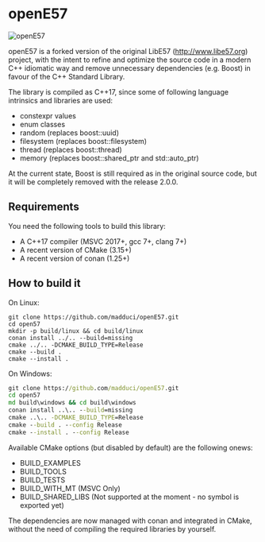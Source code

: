 # openE57

![openE57](https://github.com/madduci/openE57/workflows/openE57/badge.svg)

openE57 is a forked version of the original LibE57 (http://www.libe57.org) project, with the intent to refine and optimize the source code in a modern C++ idiomatic way and remove unnecessary dependencies (e.g. Boost) in favour of the C++ Standard Library.

The library is compiled as C++17, since some of following language intrinsics and libraries are used:

* constexpr values
* enum classes
* random (replaces boost::uuid)
* filesystem (replaces boost::filesystem)
* thread (replaces boost::thread)
* memory (replaces boost::shared_ptr and std::auto_ptr)

At the current state, Boost is still required as in the original source code, but it will be completely removed with the release 2.0.0.

## Requirements

You need the following tools to build this library:

* A C++17 compiler (MSVC 2017+, gcc 7+, clang 7+)
* A recent version of CMake (3.15+)
* A recent version of conan (1.25+)

## How to build it

On Linux:

```shell
git clone https://github.com/madduci/openE57.git
cd open57
mkdir -p build/linux && cd build/linux
conan install ../.. --build=missing
cmake ../.. -DCMAKE_BUILD_TYPE=Release
cmake --build .
cmake --install . 
```

On Windows:

```cmd
git clone https://github.com/madduci/openE57.git
cd open57
md build\windows && cd build\windows
conan install ..\.. --build=missing
cmake ..\.. -DCMAKE_BUILD_TYPE=Release
cmake --build . --config Release
cmake --install . --config Release
```

Available CMake options (but disabled by default) are the following onews:

* BUILD_EXAMPLES
* BUILD_TOOLS
* BUILD_TESTS
* BUILD_WITH_MT (MSVC Only)
* BUILD_SHARED_LIBS (Not supported at the moment - no symbol is exported yet)

The dependencies are now managed with conan and integrated in CMake, without the need of compiling the required libraries by yourself.
